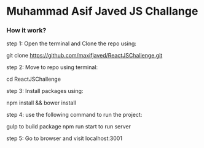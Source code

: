 # Muhammad Asif Javed JS Challange

### How it work?

step 1: Open the terminal and Clone the repo using:

git clone https://github.com/maxifjaved/ReactJSChallenge.git

step 2: Move to repo using terminal:

cd ReactJSChallenge

step 3: Install packages using:

npm install && bower install

step 4: use the following command to run the project:

gulp to build package
npm run start to run server

step 5: Go to browser and visit localhost:3001
